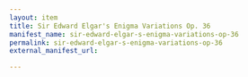 ```yaml
---
layout: item
title: Sir Edward Elgar's Enigma Variations Op. 36
manifest_name: sir-edward-elgar-s-enigma-variations-op-36
permalink: sir-edward-elgar-s-enigma-variations-op-36
external_manifest_url: 

---
```

<!-- Add an essay or interpretive material below this line,
using HTML or markdown.  Do not modify this file above this line -->
